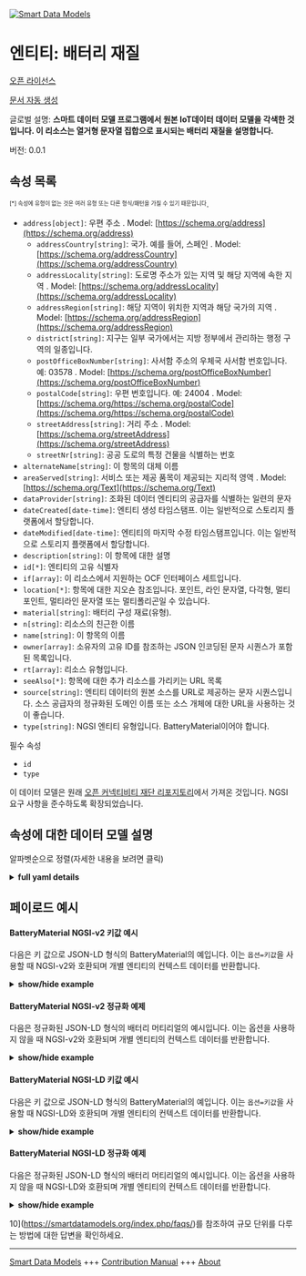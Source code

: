 <!-- 10-Header -->    
[![Smart Data Models](https://smartdatamodels.org/wp-content/uploads/2022/01/SmartDataModels_logo.png "Logo")](https://smartdatamodels.org)    
엔티티: 배터리 재질    
===========<!-- /10-Header -->    
<!-- 15-License -->    
[오픈 라이선스](https://github.com/smart-data-models//dataModel.OCF/blob/master/BatteryMaterial/LICENSE.md)    
[문서 자동 생성](https://docs.google.com/presentation/d/e/2PACX-1vTs-Ng5dIAwkg91oTTUdt8ua7woBXhPnwavZ0FxgR8BsAI_Ek3C5q97Nd94HS8KhP-r_quD4H0fgyt3/pub?start=false&loop=false&delayms=3000#slide=id.gb715ace035_0_60)    
<!-- /15-License -->    
<!-- 20-Description -->    
글로벌 설명: **스마트 데이터 모델 프로그램에서 원본 IoT데이터 데이터 모델을 각색한 것입니다. 이 리소스는 열거형 문자열 집합으로 표시되는 배터리 재질을 설명합니다.**    
버전: 0.0.1    
<!-- /20-Description -->    
<!-- 30-PropertiesList -->    
## 속성 목록    
<sup><sub>[*] 속성에 유형이 없는 것은 여러 유형 또는 다른 형식/패턴을 가질 수 있기 때문입니다</sub></sup>.    
- `address[object]`: 우편 주소  . Model: [https://schema.org/address](https://schema.org/address)	- `addressCountry[string]`: 국가. 예를 들어, 스페인  . Model: [https://schema.org/addressCountry](https://schema.org/addressCountry)    
	- `addressLocality[string]`: 도로명 주소가 있는 지역 및 해당 지역에 속한 지역  . Model: [https://schema.org/addressLocality](https://schema.org/addressLocality)    
	- `addressRegion[string]`: 해당 지역이 위치한 지역과 해당 국가의 지역  . Model: [https://schema.org/addressRegion](https://schema.org/addressRegion)    
	- `district[string]`: 지구는 일부 국가에서는 지방 정부에서 관리하는 행정 구역의 일종입니다.      
	- `postOfficeBoxNumber[string]`: 사서함 주소의 우체국 사서함 번호입니다. 예: 03578  . Model: [https://schema.org/postOfficeBoxNumber](https://schema.org/postOfficeBoxNumber)    
	- `postalCode[string]`: 우편 번호입니다. 예: 24004  . Model: [https://schema.org/https://schema.org/postalCode](https://schema.org/https://schema.org/postalCode)    
	- `streetAddress[string]`: 거리 주소  . Model: [https://schema.org/streetAddress](https://schema.org/streetAddress)    
	- `streetNr[string]`: 공공 도로의 특정 건물을 식별하는 번호      
- `alternateName[string]`: 이 항목의 대체 이름  - `areaServed[string]`: 서비스 또는 제공 품목이 제공되는 지리적 영역  . Model: [https://schema.org/Text](https://schema.org/Text)- `dataProvider[string]`: 조화된 데이터 엔티티의 공급자를 식별하는 일련의 문자  - `dateCreated[date-time]`: 엔티티 생성 타임스탬프. 이는 일반적으로 스토리지 플랫폼에서 할당합니다.  - `dateModified[date-time]`: 엔티티의 마지막 수정 타임스탬프입니다. 이는 일반적으로 스토리지 플랫폼에서 할당합니다.  - `description[string]`: 이 항목에 대한 설명  - `id[*]`: 엔티티의 고유 식별자  - `if[array]`: 이 리소스에서 지원하는 OCF 인터페이스 세트입니다.  - `location[*]`: 항목에 대한 지오숀 참조입니다. 포인트, 라인 문자열, 다각형, 멀티포인트, 멀티라인 문자열 또는 멀티폴리곤일 수 있습니다.  - `material[string]`: 배터리 구성 재료(유형).  - `n[string]`: 리소스의 친근한 이름  - `name[string]`: 이 항목의 이름  - `owner[array]`: 소유자의 고유 ID를 참조하는 JSON 인코딩된 문자 시퀀스가 포함된 목록입니다.  - `rt[array]`: 리소스 유형입니다.  - `seeAlso[*]`: 항목에 대한 추가 리소스를 가리키는 URL 목록  - `source[string]`: 엔티티 데이터의 원본 소스를 URL로 제공하는 문자 시퀀스입니다. 소스 공급자의 정규화된 도메인 이름 또는 소스 개체에 대한 URL을 사용하는 것이 좋습니다.  - `type[string]`: NGSI 엔티티 유형입니다. BatteryMaterial이어야 합니다.  <!-- /30-PropertiesList -->    
<!-- 35-RequiredProperties -->    
필수 속성    
- `id`  - `type`  <!-- /35-RequiredProperties -->    
<!-- 40-RequiredProperties -->    
이 데이터 모델은 원래 [오픈 커넥티비티 재단 리포지토리](https://github.com/openconnectivityfoundation/IoTDataModels)에서 가져온 것입니다. NGSI 요구 사항을 준수하도록 확장되었습니다.    
<!-- /40-RequiredProperties -->    
<!-- 50-DataModelHeader -->    
## 속성에 대한 데이터 모델 설명    
알파벳순으로 정렬(자세한 내용을 보려면 클릭)    
<!-- /50-DataModelHeader -->    
<!-- 60-ModelYaml -->    
<details><summary><strong>full yaml details</strong></summary>      
```yaml    
BatteryMaterial:      
  description: Smart Data Models Program adaptation of the original IoTData data Models. This Resource describes the battery material represented as an enumerated set of strings.      
  properties:      
    address:      
      description: The mailing address      
      properties:      
        addressCountry:      
          description: 'The country. For example, Spain'      
          type: string      
          x-ngsi:      
            model: https://schema.org/addressCountry      
            type: Property      
        addressLocality:      
          description: 'The locality in which the street address is, and which is in the region'      
          type: string      
          x-ngsi:      
            model: https://schema.org/addressLocality      
            type: Property      
        addressRegion:      
          description: 'The region in which the locality is, and which is in the country'      
          type: string      
          x-ngsi:      
            model: https://schema.org/addressRegion      
            type: Property      
        district:      
          description: 'A district is a type of administrative division that, in some countries, is managed by the local government'      
          type: string      
          x-ngsi:      
            type: Property      
        postOfficeBoxNumber:      
          description: 'The post office box number for PO box addresses. For example, 03578'      
          type: string      
          x-ngsi:      
            model: https://schema.org/postOfficeBoxNumber      
            type: Property      
        postalCode:      
          description: 'The postal code. For example, 24004'      
          type: string      
          x-ngsi:      
            model: https://schema.org/https://schema.org/postalCode      
            type: Property      
        streetAddress:      
          description: The street address      
          type: string      
          x-ngsi:      
            model: https://schema.org/streetAddress      
            type: Property      
        streetNr:      
          description: Number identifying a specific property on a public street      
          type: string      
          x-ngsi:      
            type: Property      
      type: object      
      x-ngsi:      
        model: https://schema.org/address      
        type: Property      
    alternateName:      
      description: An alternative name for this item      
      type: string      
      x-ngsi:      
        type: Property      
    areaServed:      
      description: The geographic area where a service or offered item is provided      
      type: string      
      x-ngsi:      
        model: https://schema.org/Text      
        type: Property      
    dataProvider:      
      description: A sequence of characters identifying the provider of the harmonised data entity      
      type: string      
      x-ngsi:      
        type: Property      
    dateCreated:      
      description: Entity creation timestamp. This will usually be allocated by the storage platform      
      format: date-time      
      type: string      
      x-ngsi:      
        type: Property      
    dateModified:      
      description: Timestamp of the last modification of the entity. This will usually be allocated by the storage platform      
      format: date-time      
      type: string      
      x-ngsi:      
        type: Property      
    description:      
      description: A description of this item      
      type: string      
      x-ngsi:      
        type: Property      
    id:      
      anyOf:      
        - description: Identifier format of any NGSI entity      
          maxLength: 256      
          minLength: 1      
          pattern: ^[\w\-\.\{\}\$\+\*\[\]`|~^@!,:\\]+$      
          type: string      
          x-ngsi:      
            type: Property      
        - description: Identifier format of any NGSI entity      
          format: uri      
          type: string      
          x-ngsi:      
            type: Property      
      description: Unique identifier of the entity      
      x-ngsi:      
        type: Property      
    if:      
      description: The OCF Interface set supported by this Resource.      
      items:      
        enum:      
          - oic.if.s      
          - oic.if.baseline      
        type: string      
      minItems: 2      
      readOnly: true      
      type: array      
      uniqueItems: true      
      x-ngsi:      
        type: Property      
    location:      
      description: 'Geojson reference to the item. It can be Point, LineString, Polygon, MultiPoint, MultiLineString or MultiPolygon'      
      oneOf:      
        - description: Geojson reference to the item. Point      
          properties:      
            bbox:      
              items:      
                type: number      
              minItems: 4      
              type: array      
            coordinates:      
              items:      
                type: number      
              minItems: 2      
              type: array      
            type:      
              enum:      
                - Point      
              type: string      
          required:      
            - type      
            - coordinates      
          title: GeoJSON Point      
          type: object      
          x-ngsi:      
            type: GeoProperty      
        - description: Geojson reference to the item. LineString      
          properties:      
            bbox:      
              items:      
                type: number      
              minItems: 4      
              type: array      
            coordinates:      
              items:      
                items:      
                  type: number      
                minItems: 2      
                type: array      
              minItems: 2      
              type: array      
            type:      
              enum:      
                - LineString      
              type: string      
          required:      
            - type      
            - coordinates      
          title: GeoJSON LineString      
          type: object      
          x-ngsi:      
            type: GeoProperty      
        - description: Geojson reference to the item. Polygon      
          properties:      
            bbox:      
              items:      
                type: number      
              minItems: 4      
              type: array      
            coordinates:      
              items:      
                items:      
                  items:      
                    type: number      
                  minItems: 2      
                  type: array      
                minItems: 4      
                type: array      
              type: array      
            type:      
              enum:      
                - Polygon      
              type: string      
          required:      
            - type      
            - coordinates      
          title: GeoJSON Polygon      
          type: object      
          x-ngsi:      
            type: GeoProperty      
        - description: Geojson reference to the item. MultiPoint      
          properties:      
            bbox:      
              items:      
                type: number      
              minItems: 4      
              type: array      
            coordinates:      
              items:      
                items:      
                  type: number      
                minItems: 2      
                type: array      
              type: array      
            type:      
              enum:      
                - MultiPoint      
              type: string      
          required:      
            - type      
            - coordinates      
          title: GeoJSON MultiPoint      
          type: object      
          x-ngsi:      
            type: GeoProperty      
        - description: Geojson reference to the item. MultiLineString      
          properties:      
            bbox:      
              items:      
                type: number      
              minItems: 4      
              type: array      
            coordinates:      
              items:      
                items:      
                  items:      
                    type: number      
                  minItems: 2      
                  type: array      
                minItems: 2      
                type: array      
              type: array      
            type:      
              enum:      
                - MultiLineString      
              type: string      
          required:      
            - type      
            - coordinates      
          title: GeoJSON MultiLineString      
          type: object      
          x-ngsi:      
            type: GeoProperty      
        - description: Geojson reference to the item. MultiLineString      
          properties:      
            bbox:      
              items:      
                type: number      
              minItems: 4      
              type: array      
            coordinates:      
              items:      
                items:      
                  items:      
                    items:      
                      type: number      
                    minItems: 2      
                    type: array      
                  minItems: 4      
                  type: array      
                type: array      
              type: array      
            type:      
              enum:      
                - MultiPolygon      
              type: string      
          required:      
            - type      
            - coordinates      
          title: GeoJSON MultiPolygon      
          type: object      
          x-ngsi:      
            type: GeoProperty      
      x-ngsi:      
        type: GeoProperty      
    material:      
      description: The battery construction material (type).      
      enum:      
        - Alkaline      
        - Aluminium Air      
        - Aluminium Ion      
        - Atomic Betavoltaics      
        - Atomic Optoelectric Nuclear      
        - Atomic Nuclear      
        - Bunsen Cell      
        - Chromic Acid Cell      
        - Poggendorff Cell      
        - Clark Cell      
        - Daniell Cell      
        - Dry Cell      
        - Earth      
        - Flow      
        - Flow Vanadium Redox      
        - Flow Zinc Bromine      
        - Flow Zinc Cerium      
        - Frog      
        - Fuel      
        - Galvanic Cell      
        - Glass      
        - Grove Cell      
        - Lead Acid      
        - Lead Acid Deep Cycle      
        - Lead Acid VRLA      
        - Lead Acid AGM      
        - Lead Acid Gel      
        - Leclanche Cell      
        - Lemon Potato      
        - Lithium      
        - Lithium Air      
        - Lithium Ion      
        - Lithium Ion Cobalt Oxide (ICR)      
        - Lithium Ion Manganese Oxide (IMR)      
        - Lithium Ion Polymer      
        - Lithium Iron Phosphate      
        - Lithium Sulfur      
        - Lithium Titanate      
        - Lithium Ion Thin Film      
        - Magnesium      
        - Magnesium Ion      
        - Mercury      
        - Molten Salt      
        - Nickel Cadmium      
        - Nickel Cadmium Vented Cell      
        - Nickel Hydrogen      
        - 'Nickel Iron '      
        - Nickel Metal Hydride      
        - Nickel Metal Hydride Low Self-Discharge      
        - Nickel Oxyhydroxide      
        - Nickel Oxyride      
        - Nickel Zinc      
        - Organic Radical      
        - Paper      
        - Polymer Based      
        - Polysulfide Bromide      
        - Potassium Ion      
        - Pulvermachers Chain      
        - Silicon Air      
        - Silver Calcium      
        - Silver Oxide      
        - Silver Zinc      
        - Sodium Ion      
        - Sodium Sulfur      
        - Solid State      
        - Sugar      
        - Super Iron      
        - UltraBattery      
        - Voltaic Pile      
        - Voltaic Pile Penny      
        - Voltaic Pile Trough      
        - Water Activated      
        - Weston Cell      
        - Zinc Air      
        - Zinc Carbon      
        - Zinc Chloride      
        - Zinc Ion      
        - Unknown      
      readOnly: true      
      type: string      
      x-ngsi:      
        type: Property      
    n:      
      description: Friendly name of the Resource      
      maxLength: 64      
      readOnly: true      
      type: string      
      x-ngsi:      
        type: Property      
    name:      
      description: The name of this item      
      type: string      
      x-ngsi:      
        type: Property      
    owner:      
      description: A List containing a JSON encoded sequence of characters referencing the unique Ids of the owner(s)      
      items:      
        anyOf:      
          - description: Identifier format of any NGSI entity      
            maxLength: 256      
            minLength: 1      
            pattern: ^[\w\-\.\{\}\$\+\*\[\]`|~^@!,:\\]+$      
            type: string      
            x-ngsi:      
              type: Property      
          - description: Identifier format of any NGSI entity      
            format: uri      
            type: string      
            x-ngsi:      
              type: Property      
        description: Unique identifier of the entity      
        x-ngsi:      
          type: Property      
      type: array      
      x-ngsi:      
        type: Property      
    rt:      
      description: The Resource Type.      
      items:      
        enum:      
          - oic.r.batterymaterial      
        maxLength: 64      
        type: string      
      minItems: 1      
      readOnly: true      
      type: array      
      uniqueItems: true      
      x-ngsi:      
        type: Property      
    seeAlso:      
      description: list of uri pointing to additional resources about the item      
      oneOf:      
        - items:      
            format: uri      
            type: string      
          minItems: 1      
          type: array      
        - format: uri      
          type: string      
      x-ngsi:      
        type: Property      
    source:      
      description: 'A sequence of characters giving the original source of the entity data as a URL. Recommended to be the fully qualified domain name of the source provider, or the URL to the source object'      
      type: string      
      x-ngsi:      
        type: Property      
    type:      
      description: NGSI entity type. It has to be BatteryMaterial      
      enum:      
        - BatteryMaterial      
      type: string      
      x-ngsi:      
        type: Property      
  required:      
    - id      
    - type      
  type: object      
  x-derived-from: https://github.com/OpenInterConnect/IoTDataModels/blob/master/BatteryMaterialResURI.swagger.json      
  x-disclaimer: 'Redistribution and use in source and binary forms, with or without modification, are permitted  provided that the license conditions are met. Copyleft (c) 2022 Contributors to Smart Data Models Program'      
  x-license-url: https://github.com/smart-data-models/dataModel.OCF/blob/master/BatteryMaterial/LICENSE.md      
  x-model-schema: https://smart-data-models.github.io/dataModel.IoTDataModels/BatteryMaterial/schema.json      
  x-model-tags: OCF      
  x-version: 0.0.1      
```    
</details>      
<!-- /60-ModelYaml -->    
<!-- 70-MiddleNotes -->    
<!-- /70-MiddleNotes -->    
<!-- 80-Examples -->    
## 페이로드 예시    
#### BatteryMaterial NGSI-v2 키값 예시    
다음은 키 값으로 JSON-LD 형식의 BatteryMaterial의 예입니다. 이는 `옵션=키값`을 사용할 때 NGSI-v2와 호환되며 개별 엔티티의 컨텍스트 데이터를 반환합니다.    
<details><summary><strong>show/hide example</strong></summary>      
```json  
{  
  "id": "urn:ngsi-ld:BatteryMaterial:id:YHLJ:63936175",  
  "dateCreated": "1981-05-13T21:09:19Z",  
  "dateModified": "1980-07-16T20:07:15Z",  
  "source": "I",  
  "name": "Particular garden free effort for film.",  
  "alternateName": "Start performance approach Republican. Tough board leave baby security item. Law way inside.",  
  "description": "Much wish look bed gun store. Boy present wide old.",  
  "dataProvider": "Indeed white could account benefit produce. Cultural anyone southern you letter board watch.",  
  "owner": [  
    "urn:ngsi-ld:BatteryMaterial:items:WJNR:66047443",  
    "urn:ngsi-ld:BatteryMaterial:items:HPXL:60042311"  
  ],  
  "seeAlso": [  
    "urn:ngsi-ld:BatteryMaterial:items:KLOB:32503034"  
  ],  
  "location": {  
    "type": "Point",  
    "coordinates": [  
      10.1892095,  
      -5.495683  
    ]  
  },  
  "address": {  
    "streetAddress": "Information raise various American I structure. Indeed public oil student rather discuss.",  
    "addressLocality": "Your dark result just. Small run true.",  
    "addressRegion": "Agency training need. Certainly work open in.",  
    "addressCountry": "Power daughter suffer store else. Offer real leg side.",  
    "postalCode": "Store world standard middle town how ten. By so tough sometimes most agent. Smile agency sometimes west.",  
    "postOfficeBoxNumber": "Daughter father media Democrat city relationship ball. Cultural across space top lot. Understand team necessary PM explain enough near.",  
    "streetNr": "Bit today already. Table major pull garden seat. Together artist great include. Such consider partner onto treatment.",  
    "district": ""  
  },  
  "areaServed": "Community career science. Play reason skill matter sometimes seem direction produce. Wide idea else true military explain.",  
  "rt": [  
    "oic.r.batterymaterial"  
  ],  
  "material": "Zinc Carbon",  
  "n": "Fast to this identify summer. Signifi",  
  "if": [  
    "oic.if.s",  
    "oic.if.baseline"  
  ],  
  "type": "BatteryMaterial"  
}  
```  
</details>    
#### BatteryMaterial NGSI-v2 정규화 예제    
다음은 정규화된 JSON-LD 형식의 배터리 머티리얼의 예시입니다. 이는 옵션을 사용하지 않을 때 NGSI-v2와 호환되며 개별 엔티티의 컨텍스트 데이터를 반환합니다.    
<details><summary><strong>show/hide example</strong></summary>      
```json  
{  
  "id": "urn:ngsi-ld:BatteryMaterial:id:YHLJ:63936175",  
  "dateCreated": {  
    "type": "DateTime",  
    "value": "1981-05-13T21:09:19Z"  
  },  
  "dateModified": {  
    "type": "DateTime",  
    "value": "1980-07-16T20:07:15Z"  
  },  
  "source": {  
    "type": "Text",  
    "value": "I"  
  },  
  "name": {  
    "type": "Text",  
    "value": "Particular garden free effort for film."  
  },  
  "alternateName": {  
    "type": "Text",  
    "value": "Start performance approach Republican. Tough board leave baby security item. Law way inside."  
  },  
  "description": {  
    "type": "Text",  
    "value": "Much wish look bed gun store. Boy present wide old."  
  },  
  "dataProvider": {  
    "type": "Text",  
    "value": "Indeed white could account benefit produce. Cultural anyone southern you letter board watch."  
  },  
  "owner": {  
    "type": "StructuredValue",  
    "value": [  
      "urn:ngsi-ld:BatteryMaterial:items:WJNR:66047443",  
      "urn:ngsi-ld:BatteryMaterial:items:HPXL:60042311"  
    ]  
  },  
  "seeAlso": {  
    "type": "StructuredValue",  
    "value": [  
      "urn:ngsi-ld:BatteryMaterial:items:KLOB:32503034"  
    ]  
  },  
  "location": {  
    "type": "geo:json",  
    "value": {  
      "type": "Point",  
      "coordinates": [  
        10.1892095,  
        -5.495683  
      ]  
    }  
  },  
  "address": {  
    "type": "StructuredValue",  
    "value": {  
      "streetAddress": "Information raise various American I structure. Indeed public oil student rather discuss.",  
      "addressLocality": "Your dark result just. Small run true.",  
      "addressRegion": "Agency training need. Certainly work open in.",  
      "addressCountry": "Power daughter suffer store else. Offer real leg side.",  
      "postalCode": "Store world standard middle town how ten. By so tough sometimes most agent. Smile agency sometimes west.",  
      "postOfficeBoxNumber": "Daughter father media Democrat city relationship ball. Cultural across space top lot. Understand team necessary PM explain enough near.",  
      "streetNr": "Bit today already. Table major pull garden seat. Together artist great include. Such consider partner onto treatment.",  
      "district": ""  
    }  
  },  
  "areaServed": {  
    "type": "Text",  
    "value": "Community career science. Play reason skill matter sometimes seem direction produce. Wide idea else true military explain."  
  },  
  "rt": {  
    "type": "StructuredValue",  
    "value": [  
      "oic.r.batterymaterial"  
    ]  
  },  
  "material": {  
    "type": "Text",  
    "value": "Zinc Carbon"  
  },  
  "n": {  
    "type": "Text",  
    "value": "Fast to this identify summer. Signifi"  
  },  
  "if": {  
    "type": "StructuredValue",  
    "value": [  
      "oic.if.s",  
      "oic.if.baseline"  
    ]  
  },  
  "type": "BatteryMaterial"  
}  
```  
</details>    
#### BatteryMaterial NGSI-LD 키값 예시    
다음은 키 값으로 JSON-LD 형식의 BatteryMaterial의 예입니다. 이는 `옵션=키값`을 사용할 때 NGSI-LD와 호환되며 개별 엔티티의 컨텍스트 데이터를 반환합니다.    
<details><summary><strong>show/hide example</strong></summary>      
```json  
{  
  "id": "urn:ngsi-ld:BatteryMaterial:id:YHLJ:63936175",  
  "dateCreated": "1981-05-13T21:09:19Z",  
  "dateModified": "1980-07-16T20:07:15Z",  
  "source": "I",  
  "name": "Particular garden free effort for film.",  
  "alternateName": "Start performance approach Republican. Tough board leave baby security item. Law way inside.",  
  "description": "Much wish look bed gun store. Boy present wide old.",  
  "dataProvider": "Indeed white could account benefit produce. Cultural anyone southern you letter board watch.",  
  "owner": [  
    "urn:ngsi-ld:BatteryMaterial:items:WJNR:66047443",  
    "urn:ngsi-ld:BatteryMaterial:items:HPXL:60042311"  
  ],  
  "seeAlso": [  
    "urn:ngsi-ld:BatteryMaterial:items:KLOB:32503034"  
  ],  
  "location": {  
    "type": "Point",  
    "coordinates": [  
      10.1892095,  
      -5.495683  
    ]  
  },  
  "address": {  
    "streetAddress": "Information raise various American I structure. Indeed public oil student rather discuss.",  
    "addressLocality": "Your dark result just. Small run true.",  
    "addressRegion": "Agency training need. Certainly work open in.",  
    "addressCountry": "Power daughter suffer store else. Offer real leg side.",  
    "postalCode": "Store world standard middle town how ten. By so tough sometimes most agent. Smile agency sometimes west.",  
    "postOfficeBoxNumber": "Daughter father media Democrat city relationship ball. Cultural across space top lot. Understand team necessary PM explain enough near.",  
    "streetNr": "Bit today already. Table major pull garden seat. Together artist great include. Such consider partner onto treatment.",  
    "district": ""  
  },  
  "areaServed": "Community career science. Play reason skill matter sometimes seem direction produce. Wide idea else true military explain.",  
  "rt": [  
    "oic.r.batterymaterial"  
  ],  
  "material": "Zinc Carbon",  
  "n": "Fast to this identify summer. Signifi",  
  "if": [  
    "oic.if.s",  
    "oic.if.baseline"  
  ],  
  "type": "BatteryMaterial",  
  "@context": [  
    "https://smartdatamodels.org/context.jsonld"  
  ]  
}  
```  
</details>    
#### BatteryMaterial NGSI-LD 정규화 예제    
다음은 정규화된 JSON-LD 형식의 배터리 머티리얼의 예시입니다. 이는 옵션을 사용하지 않을 때 NGSI-LD와 호환되며 개별 엔티티의 컨텍스트 데이터를 반환합니다.    
<details><summary><strong>show/hide example</strong></summary>      
```json  
{  
    "id": "urn:ngsi-ld:BatteryMaterial:id:YHLJ:63936175",  
    "dateCreated": {  
        "type": "Property",  
        "value": {  
            "@type": "DateTime",  
            "@value": "1981-05-13T21:09:19Z"  
        }  
    },  
    "dateModified": {  
        "type": "Property",  
        "value": {  
            "@type": "DateTime",  
            "@value": "1980-07-16T20:07:15Z"  
        }  
    },  
    "source": {  
        "type": "Property",  
        "value": "I"  
    },  
    "name": {  
        "type": "Property",  
        "value": "Particular garden free effort for film."  
    },  
    "alternateName": {  
        "type": "Property",  
        "value": "Start performance approach Republican. Tough board leave baby security item. Law way inside."  
    },  
    "description": {  
        "type": "Property",  
        "value": "Much wish look bed gun store. Boy present wide old."  
    },  
    "dataProvider": {  
        "type": "Property",  
        "value": "Indeed white could account benefit produce. Cultural anyone southern you letter board watch."  
    },  
    "owner": {  
        "type": "Property",  
        "value": [  
            "urn:ngsi-ld:BatteryMaterial:items:WJNR:66047443",  
            "urn:ngsi-ld:BatteryMaterial:items:HPXL:60042311"  
        ]  
    },  
    "seeAlso": {  
        "type": "Property",  
        "value": [  
            "urn:ngsi-ld:BatteryMaterial:items:KLOB:32503034"  
        ]  
    },  
    "location": {  
        "type": "GeoProperty",  
        "value": {  
            "type": "Point",  
            "coordinates": [  
                10.1892095,  
                -5.495683  
            ]  
        }  
    },  
    "address": {  
        "type": "Property",  
        "value": {  
            "streetAddress": "Information raise various American I structure. Indeed public oil student rather discuss.",  
            "addressLocality": "Your dark result just. Small run true.",  
            "addressRegion": "Agency training need. Certainly work open in.",  
            "addressCountry": "Power daughter suffer store else. Offer real leg side.",  
            "postalCode": "Store world standard middle town how ten. By so tough sometimes most agent. Smile agency sometimes west.",  
            "postOfficeBoxNumber": "Daughter father media Democrat city relationship ball. Cultural across space top lot. Understand team necessary PM explain enough near.",  
            "streetNr": "Bit today already. Table major pull garden seat. Together artist great include. Such consider partner onto treatment.",  
            "district": ""  
        }  
    },  
    "areaServed": {  
        "type": "Property",  
        "value": "Community career science. Play reason skill matter sometimes seem direction produce. Wide idea else true military explain."  
    },  
    "rt": {  
        "type": "Property",  
        "value": [  
            "oic.r.batterymaterial"  
        ]  
    },  
    "material": {  
        "type": "Property",  
        "value": "Zinc Carbon"  
    },  
    "n": {  
        "type": "Property",  
        "value": "Fast to this identify summer. Signifi"  
    },  
    "if": {  
        "type": "Property",  
        "value": [  
            "oic.if.s",  
            "oic.if.baseline"  
        ]  
    },  
    "type": "BatteryMaterial",  
    "@context": [  
        "https://smartdatamodels.org/context.jsonld"  
    ]  
}  
```  
</details><!-- /80-Examples -->    
<!-- 90-FooterNotes -->    
<!-- /90-FooterNotes -->    
<!-- 95-Units -->    
10](https://smartdatamodels.org/index.php/faqs/)를 참조하여 규모 단위를 다루는 방법에 대한 답변을 확인하세요.    
<!-- /95-Units -->    
<!-- 97-LastFooter -->    
---    
[Smart Data Models](https://smartdatamodels.org) +++ [Contribution Manual](https://bit.ly/contribution_manual) +++ [About](https://bit.ly/Introduction_SDM)<!-- /97-LastFooter -->    
